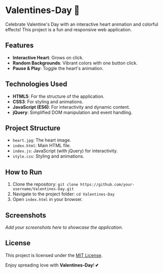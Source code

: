 # Valentines-Day 💖

Celebrate Valentine's Day with an interactive heart animation and colorful effects! This project is a fun and responsive web application.

## Features
- **Interactive Heart**: Grows on click.
- **Random Backgrounds**: Vibrant colors with one button click.
- **Pause & Play**: Toggle the heart's animation.

## Technologies Used
- **HTML5**: For the structure of the application.
- **CSS3**: For styling and animations.
- **JavaScript (ES6)**: For interactivity and dynamic content.
- **jQuery**: Simplified DOM manipulation and event handling.

## Project Structure
- `heart.jpg`: The heart image.
- `index.html`: Main HTML file.
- `index.js`: JavaScript (with jQuery) for interactivity.
- `style.css`: Styling and animations.

## How to Run
1. Clone the repository: `git clone https://github.com/your-username/Valentines-Day.git`
2. Navigate to the project folder: `cd Valentines-Day`
3. Open `index.html` in your browser.

## Screenshots
_Add your screenshots here to showcase the application._

## License
This project is licensed under the [MIT License](LICENSE).

Enjoy spreading love with **Valentines-Day**! 💕

